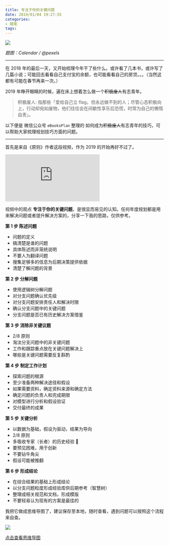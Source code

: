 ```yaml
---
title: 专注于你的关键问题
date: 2019/01/04 19:27:55
categories:
- 随笔
tags:
---
```


![](http://pics.naaln.com/blog/2019-01-14-031639.jpg-basicBlog)

*题图：Calendar / @pexels*

---

在 2018 年的最后一天，又开始梳理今年干了些什么。或许看了几本书，或许写了几篇小说；可能回去看看自己支付宝的余额，也可能看看自己的房贷。。。（当然这都有可能在春节再来一次。）

2019 年睁开眼睛的时候，遍在床上想着怎么做一个<s>积极废人</s>有志青年。

> 积极废人: 指那些「爱给自己立 flag，但永远做不到的人；尽管心态积极向上，行动却宛如废物，他们往往会在间歇性享乐后恐慌，时常为自己的懒惰自责」。

以下便是 微信公众号 `eBooksPlan` 整理的 如何成为<s>积极废人</s>有志青年的技巧，可以帮助大家梳理规划技巧方面的问题。

---

首先是来自《原则》作者这段视频，作为 2019 的开始再好不过了。

 <div class="video-container">
		<iframe frameborder="0" src="https://v.qq.com/txp/iframe/player.html?vid=l135677fm23" allowFullScreen="true"></iframe>
</div>

视频中的观点 **专注于你的关键问题**，是很显而易见的认知。任何年度规划都是用来解决问题或者提升解决方案的，分享一下我的思路，仅供参考。

**第 1 步 陈述问题**

- 问题的定义
- 搞清楚是谁的问题
- 具体陈述而非笼统说明
- 不要人为翻译问题
- 搜集足够多的信息为后期决策提供依据
- 清楚了解问题的背景

**第 2 步 分解问题**

- 使用逻辑树分解问题
- 对分支问题确认优先级
- 对分支问题安排责任人和解决时限
- 确认分支问题中的关键问题
- 分支问题是否已有历史解决方案借鉴

**第 3 步 消除非关键议题**

- 2/8 原则
- 淘汰分支问题中的非关键问题
- 工作和跟踪重点放在关键问题解决上
- 哪些是关键问题需要反复斟酌

**第 4 步 制定工作计划**

- 探索问题的根源
- 至少准备两种解决途径和假设
- 如果需要资料，确定资料来源和确定方法
- 确定问题的负责人和完成期限
- 对模型进行分析和假设验证
- 交付最终的成果

**第 5 步 关键分析**

- 以数据为基础，假设为驱动，结果为导向
- 2/8 原则
- 多吸收专家（长者）的历史经验 🐸
- 要预见困难，用于创新
- 不要钻牛角尖
- 假设可能被推翻

**第 6 步 形成结论**

- 在综合结果的基础上形成结论
- 以分支问题粒度形成经验库供后期参考（智慧树）
- 整理成相关规范和文档，形成模版
- 不要轻易认为现有的方案是最佳的

我把它做成思维导图了，建议保存至本地，随时查看，遇到问题可以按照这个流程来自查。

![](http://pics.naaln.com/blog/2019-01-14-031641.jpg-basicBlog)

[点击查看思维导图](https://mubu.com/doc/explore/18272)
